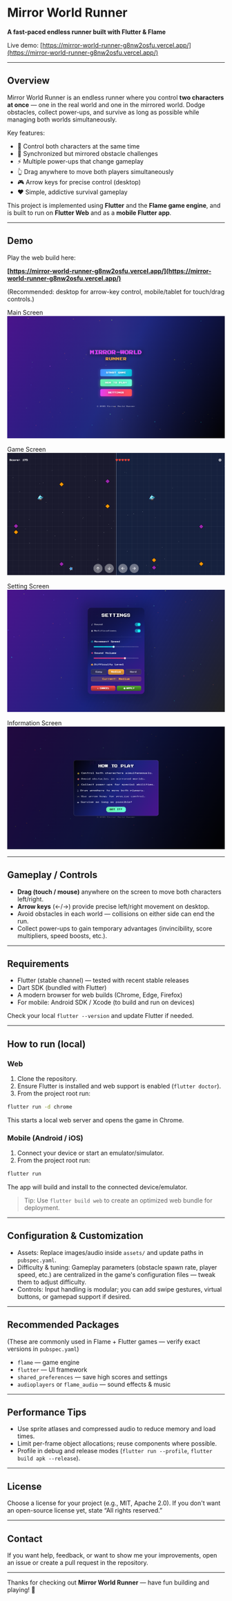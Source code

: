 # Mirror World Runner

**A fast-paced endless runner built with Flutter & Flame**

Live demo: [https://mirror-world-runner-g8nw2osfu.vercel.app/](https://mirror-world-runner-g8nw2osfu.vercel.app/)

---

## Overview

Mirror World Runner is an endless runner where you control **two characters at once** — one in the real world and one in the mirrored world. Dodge obstacles, collect power-ups, and survive as long as possible while managing both worlds simultaneously.

Key features:

* 🌟 Control both characters at the same time
* 🎯 Synchronized but mirrored obstacle challenges
* ⚡ Multiple power-ups that change gameplay
* 👆 Drag anywhere to move both players simultaneously
* 🎮 Arrow keys for precise control (desktop)
* ❤️ Simple, addictive survival gameplay

This project is implemented using **Flutter** and the **Flame game engine**, and is built to run on **Flutter Web** and as a **mobile Flutter app**.

---

## Demo

Play the web build here:

**[https://mirror-world-runner-g8nw2osfu.vercel.app/](https://mirror-world-runner-g8nw2osfu.vercel.app/)**

(Recommended: desktop for arrow-key control, mobile/tablet for touch/drag controls.)

Main Screen
![Main Screen Demo](https://github.com/PHarshilLadila/mirror-world-runner/blob/main/assets/images/demo/main_screen.png?raw=true)

Game Screen
![Game Screen Demo](https://github.com/PHarshilLadila/mirror-world-runner/blob/main/assets/images/demo/game_screen.png?raw=true)

Setting Screen
![Settings Screen Demo](https://github.com/PHarshilLadila/mirror-world-runner/blob/main/assets/images/demo/setting_screen.png?raw=true)

Information Screen
![Information Screen Demo](https://github.com/PHarshilLadila/mirror-world-runner/blob/main/assets/images/demo/information.png?raw=true)

---

## Gameplay / Controls

* **Drag (touch / mouse)** anywhere on the screen to move both characters left/right.
* **Arrow keys** (←/→) provide precise left/right movement on desktop.
* Avoid obstacles in each world — collisions on either side can end the run.
* Collect power-ups to gain temporary advantages (invincibility, score multipliers, speed boosts, etc.).

---

## Requirements

* Flutter (stable channel) — tested with recent stable releases
* Dart SDK (bundled with Flutter)
* A modern browser for web builds (Chrome, Edge, Firefox)
* For mobile: Android SDK / Xcode (to build and run on devices)

Check your local `flutter --version` and update Flutter if needed.

---

## How to run (local)

### Web

1. Clone the repository.
2. Ensure Flutter is installed and web support is enabled (`flutter doctor`).
3. From the project root run:

```bash
flutter run -d chrome
```

This starts a local web server and opens the game in Chrome.

### Mobile (Android / iOS)

1. Connect your device or start an emulator/simulator.
2. From the project root run:

```bash
flutter run
```

The app will build and install to the connected device/emulator.

> Tip: Use `flutter build web` to create an optimized web bundle for deployment.

---

## Configuration & Customization

* Assets: Replace images/audio inside `assets/` and update paths in `pubspec.yaml`.
* Difficulty & tuning: Gameplay parameters (obstacle spawn rate, player speed, etc.) are centralized in the game's configuration files — tweak them to adjust difficulty.
* Controls: Input handling is modular; you can add swipe gestures, virtual buttons, or gamepad support if desired.

---

## Recommended Packages

(These are commonly used in Flame + Flutter games — verify exact versions in `pubspec.yaml`)

* `flame` — game engine
* `flutter` — UI framework
* `shared_preferences` — save high scores and settings
* `audioplayers` or `flame_audio` — sound effects & music

---

## Performance Tips

* Use sprite atlases and compressed audio to reduce memory and load times.
* Limit per-frame object allocations; reuse components where possible.
* Profile in debug and release modes (`flutter run --profile`, `flutter build apk --release`).

---

## License

Choose a license for your project (e.g., MIT, Apache 2.0). If you don't want an open-source license yet, state “All rights reserved.”

---

## Contact

If you want help, feedback, or want to show me your improvements, open an issue or create a pull request in the repository.

---

Thanks for checking out **Mirror World Runner** — have fun building and playing! 🚀
